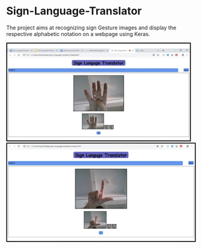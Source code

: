 # Sign-Language-Translator
The project aims at recognizing sign Gesture images and display the respective alphabetic notation on a webpage using Keras.

<div>
<img src="images/pic1.jpg" height="265">
<img src="images/pic2.jpg" height="265">
</div>
